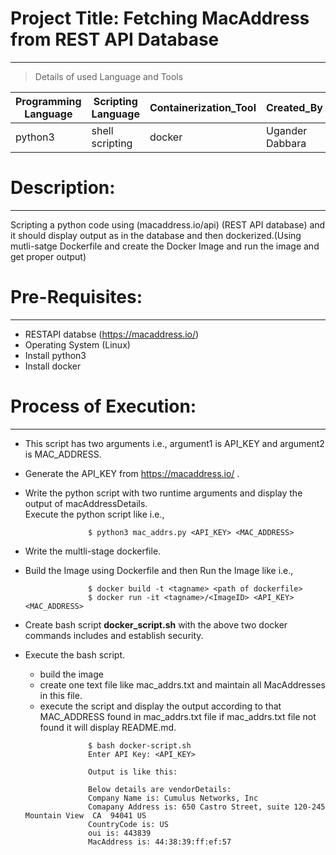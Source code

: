 # Project Title:       Fetching MacAddress from REST API Database
  --------------
  
  
 
 >  Details of used Language and Tools

 | Programming Language | Scripting Language | Containerization_Tool | Created_By | Creation_Date |
 | --- | --- | --- | --- | --- |
 | python3 | shell scripting | docker | Ugander Dabbara | 2019-06-18 | 
 
 
# Description: 
 ----------------

   Scripting a python code using (macaddress.io/api) (REST API database) and it should display output as in the database and then          dockerized.(Using mutli-satge Dockerfile and create the Docker Image and run the image and get proper output)

# Pre-Requisites:
  ---------------
 - RESTAPI databse (https://macaddress.io/)                                                                                                 
 - Operating System (Linux)                                                                                                         
 - Install python3                                                                                                                         
 - Install docker

# Process of Execution:
  ---------------------
- This script has two arguments i.e., argument1 is API_KEY and argument2 is MAC_ADDRESS.  

- Generate the API_KEY from https://macaddress.io/ .

- Write the python script with two runtime arguments and display the output of macAddressDetails.  
  Execute the python script like i.e., 

  ```
                $ python3 mac_addrs.py <API_KEY> <MAC_ADDRESS> 
  
  ```

- Write the multli-stage dockerfile.  

- Build the Image using Dockerfile and then Run the Image like i.e.,

  ```
                $ docker build -t <tagname> <path of dockerfile>
                $ docker run -it <tagname>/<ImageID> <API_KEY> <MAC_ADDRESS>
  
  ```
  
- Create bash script **docker_script.sh** with the above two docker commands includes and establish security.

- Execute the bash script.
    - build the image
    - create one text file like mac_addrs.txt and maintain all MacAddresses in this file.
    - execute the script and display the output according to that MAC_ADDRESS found in mac_addrs.txt file if mac_addrs.txt file not           found it will display README.md.

  ```
                $ bash docker-script.sh
                Enter API Key: <API_KEY>
                
                Output is like this:
                
                Below details are vendorDetails:
                Company Name is: Cumulus Networks, Inc
                Comapany Address is: 650 Castro Street, suite 120-245 Mountain View  CA  94041 US
                CountryCode is: US
                oui is: 443839
                MacAddress is: 44:38:39:ff:ef:57
